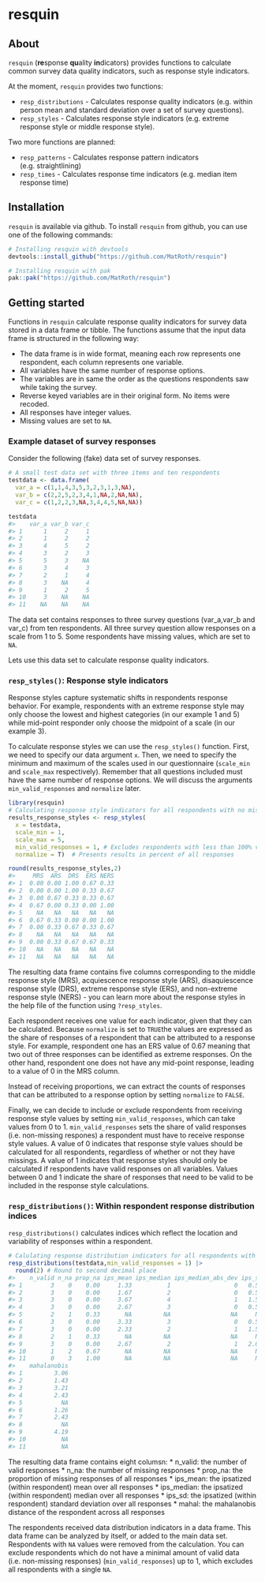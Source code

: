 
<!-- README.md is generated from README.Rmd. Please edit that file -->

# resquin

<!-- badges: start -->
<!-- badges: end -->

## About

`resquin` (**re**sponse **qu**ality **in**dicators) provides functions
to calculate common survey data quality indicators, such as response
style indicators.

At the moment, `resquin` provides two functions:

- `resp_distributions` - Calculates response quality indicators
  (e.g. within person mean and standard deviation over a set of survey
  questions).
- `resp_styles` - Calculates response style indicators (e.g. extreme
  response style or middle response style).

Two more functions are planned:

- `resp_patterns` - Calculates response pattern indicators
  (e.g. straightlining)
- `resp_times` - Calculates response time indicators (e.g. median item
  response time)

## Installation

`resquin` is available via github. To install `resquin` from github, you
can use one of the following commands:

``` r
# Installing resquin with devtools
devtools::install_github("https://github.com/MatRoth/resquin")

# Installing resquin with pak
pak::pak("https://github.com/MatRoth/resquin")
```

## Getting started

Functions in `resquin` calculate response quality indicators for survey
data stored in a data frame or tibble. The functions assume that the
input data frame is structured in the following way:

- The data frame is in wide format, meaning each row represents one
  respondent, each column represents one variable.
- All variables have the same number of response options.
- The variables are in same the order as the questions respondents saw
  while taking the survey.
- Reverse keyed variables are in their original form. No items were
  recoded.
- All responses have integer values.
- Missing values are set to `NA`.

### Example dataset of survey responses

Consider the following (fake) data set of survey responses.

``` r
# A small test data set with three items and ten respondents
testdata <- data.frame(
  var_a = c(1,1,4,3,5,3,2,3,1,3,NA),
  var_b = c(2,2,5,2,3,4,1,NA,2,NA,NA),
  var_c = c(1,2,2,3,NA,3,4,4,5,NA,NA))

testdata
#>    var_a var_b var_c
#> 1      1     2     1
#> 2      1     2     2
#> 3      4     5     2
#> 4      3     2     3
#> 5      5     3    NA
#> 6      3     4     3
#> 7      2     1     4
#> 8      3    NA     4
#> 9      1     2     5
#> 10     3    NA    NA
#> 11    NA    NA    NA
```

The data set contains responses to three survey questions (var_a,var_b
and var_c) from ten respondents. All three survey question allow
responses on a scale from 1 to 5. Some respondents have missing values,
which are set to `NA`.

Lets use this data set to calculate response quality indicators.

### `resp_styles()`: Response style indicators

Response styles capture systematic shifts in respondents response
behavior. For example, respondents with an extreme response style may
only choose the lowest and highest categories (in our example 1 and 5)
while mid-point responder only choose the midpoint of a scale (in our
example 3).

To calculate response styles we can use the `resp_styles()` function.
First, we need to specify our data argument `x`. Then, we need to
specify the minimum and maximum of the scales used in our questionnaire
(`scale_min` and `scale_max` respectively). Remember that all questions
included must have the same number of response options. We will discuss
the arguments `min_valid_responses` and `normalize` later.

``` r
library(resquin)
# Calculating response style indicators for all respondents with no missing values
results_response_styles <- resp_styles(
  x = testdata,
  scale_min = 1,
  scale_max = 5,
  min_valid_responses = 1, # Excludes respondents with less than 100% valid responses
  normalize = T)  # Presents results in percent of all responses

round(results_response_styles,2)
#>     MRS  ARS  DRS  ERS NERS
#> 1  0.00 0.00 1.00 0.67 0.33
#> 2  0.00 0.00 1.00 0.33 0.67
#> 3  0.00 0.67 0.33 0.33 0.67
#> 4  0.67 0.00 0.33 0.00 1.00
#> 5    NA   NA   NA   NA   NA
#> 6  0.67 0.33 0.00 0.00 1.00
#> 7  0.00 0.33 0.67 0.33 0.67
#> 8    NA   NA   NA   NA   NA
#> 9  0.00 0.33 0.67 0.67 0.33
#> 10   NA   NA   NA   NA   NA
#> 11   NA   NA   NA   NA   NA
```

The resulting data frame contains five columns corresponding to the
middle response style (MRS), acquiescence response style (ARS),
disaquiescence response style (DRS), extreme response style (ERS), and
non-extreme response style (NERS) - you can learn more about the
response styles in the help file of the function using `?resp_styles`.

Each respondent receives one value for each indicator, given that they
can be calculated. Because `normalize` is set to `TRUE`the values are
expressed as the share of responses of a respondent that can be
attributed to a response style. For example, respondent one has an ERS
value of 0.67 meaning that two out of three responses can be identified
as extreme responses. On the other hand, respondent one does not have
any mid-point response, leading to a value of 0 in the MRS column.

Instead of receiving proportions, we can extract the counts of responses
that can be attributed to a response option by setting `normalize` to
`FALSE`.

Finally, we can decide to include or exclude respondents from receiving
response style values by setting `min_valid_responses`, which can take
values from 0 to 1. `min_valid_responses` sets the share of valid
responses (i.e. non-missing respones) a respondent must have to receive
response style values. A value of 0 indicates that response style values
should be calculated for all respondents, regardless of whether or not
they have missings. A value of 1 indicates that response styles should
only be calculated if respondents have valid responses on all variables.
Values between 0 and 1 indicate the share of responses that need to be
valid to be included in the response style calculations.

### `resp_distributions()`: Within respondent response distribution indices

`resp_distributions()` calculates indices which reflect the location and
variability of responses within a respondent.

``` r
# Calulating response distribution indicators for all respondents with no missing values
resp_distributions(testdata,min_valid_responses = 1) |>
  round(2) # Round to second decimal place
#>    n_valid n_na prop_na ips_mean ips_median ips_median_abs_dev ips_sd
#> 1        3    0    0.00     1.33          1                  0   0.58
#> 2        3    0    0.00     1.67          2                  0   0.58
#> 3        3    0    0.00     3.67          4                  1   1.53
#> 4        3    0    0.00     2.67          3                  0   0.58
#> 5        2    1    0.33       NA         NA                 NA     NA
#> 6        3    0    0.00     3.33          3                  0   0.58
#> 7        3    0    0.00     2.33          2                  1   1.53
#> 8        2    1    0.33       NA         NA                 NA     NA
#> 9        3    0    0.00     2.67          2                  1   2.08
#> 10       1    2    0.67       NA         NA                 NA     NA
#> 11       0    3    1.00       NA         NA                 NA     NA
#>    mahalanobis
#> 1         3.06
#> 2         1.43
#> 3         3.21
#> 4         2.43
#> 5           NA
#> 6         1.26
#> 7         2.43
#> 8           NA
#> 9         4.19
#> 10          NA
#> 11          NA
```

The resulting data frame contains eight columsn: \* n_valid: the number
of valid responses \* n_na: the number of missing responses \* prop_na:
the proportion of missing responses of all responses \* ips_mean: the
ipsatized (within respondent) mean over all responses \* ips_median: the
ipsatized (within respondent) median over all responses \* ips_sd: the
ipsatized (within respondent) standard deviation over all responses \*
mahal: the mahalanobis distance of the respondent across all responses

The respondents received data distribution indicators in a data frame.
This data frame can be analyzed by itself, or added to the main data
set. Respondents with `NA` values were removed from the calculation. You
can exclude respondents which do not have a minimal amount of valid data
(i.e. non-missing responses) (`min_valid_responses`) up to 1, which
excludes all respondents with a single `NA`.
